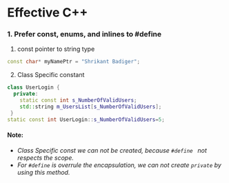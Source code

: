# Effective C++ #

### 1. Prefer const, enums, and inlines to #define ###
1. const pointer to string type
```C++
const char* myNamePtr = "Shrikant Badiger";
```
2. Class Specific constant
```cpp
class UserLogin {
  private:
    static const int s_NumberOfValidUsers;
    std::string m_UsersList[s_NumberOfValidUsers];
 }
static const int UserLogin::s_NumberOfValidUsers=5;
 ```
 #### Note: #### 
 *  _Class Specific const we can not be created, because ```#define ``` not respects the scope._
 *  _For ```#define``` is overrule the encapsulation, we can not create ```private``` by using this method._
       
